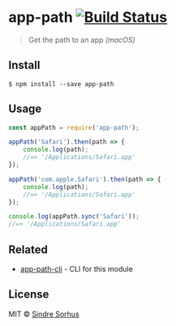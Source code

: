 # app-path [![Build Status](https://travis-ci.org/sindresorhus/app-path.svg?branch=master)](https://travis-ci.org/sindresorhus/app-path)

> Get the path to an app *(macOS)*


## Install

```
$ npm install --save app-path
```


## Usage

```js
const appPath = require('app-path');

appPath('Safari').then(path => {
	console.log(path);
	//=> '/Applications/Safari.app'
});

appPath('com.apple.Safari').then(path => {
	console.log(path);
	//=> '/Applications/Safari.app'
});

console.log(appPath.sync('Safari'));
//=> '/Applications/Safari.app'
```



## Related

- [app-path-cli](https://github.com/sindresorhus/app-path-cli) - CLI for this module


## License

MIT © [Sindre Sorhus](https://sindresorhus.com)
